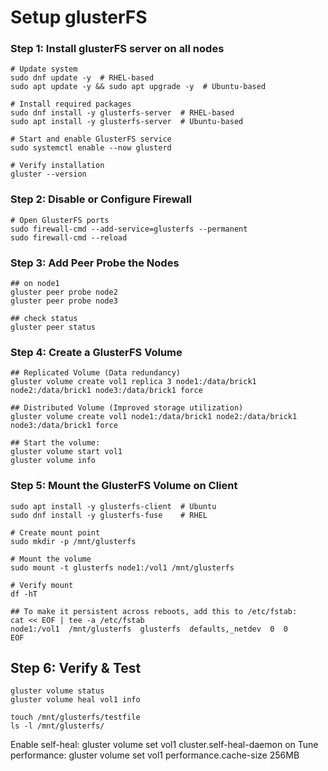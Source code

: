 # Setup glusterFS 

### Step 1: Install glusterFS server on all nodes
```
# Update system
sudo dnf update -y  # RHEL-based
sudo apt update -y && sudo apt upgrade -y  # Ubuntu-based

# Install required packages
sudo dnf install -y glusterfs-server  # RHEL-based
sudo apt install -y glusterfs-server  # Ubuntu-based

# Start and enable GlusterFS service
sudo systemctl enable --now glusterd

# Verify installation
gluster --version
```

### Step 2: Disable or Configure Firewall
```
# Open GlusterFS ports
sudo firewall-cmd --add-service=glusterfs --permanent
sudo firewall-cmd --reload
```

### Step 3: Add Peer Probe the Nodes
```
## on node1
gluster peer probe node2
gluster peer probe node3

## check status
gluster peer status
```

### Step 4: Create a GlusterFS Volume
```
## Replicated Volume (Data redundancy)
gluster volume create vol1 replica 3 node1:/data/brick1 node2:/data/brick1 node3:/data/brick1 force

## Distributed Volume (Improved storage utilization)
gluster volume create vol1 node1:/data/brick1 node2:/data/brick1 node3:/data/brick1 force

## Start the volume:
gluster volume start vol1
gluster volume info
```

### Step 5: Mount the GlusterFS Volume on Client
```
sudo apt install -y glusterfs-client  # Ubuntu
sudo dnf install -y glusterfs-fuse    # RHEL

# Create mount point
sudo mkdir -p /mnt/glusterfs

# Mount the volume
sudo mount -t glusterfs node1:/vol1 /mnt/glusterfs

# Verify mount
df -hT

## To make it persistent across reboots, add this to /etc/fstab:
cat << EOF | tee -a /etc/fstab
node1:/vol1  /mnt/glusterfs  glusterfs  defaults,_netdev  0  0
EOF
```

## Step 6: Verify & Test
```
gluster volume status
gluster volume heal vol1 info

touch /mnt/glusterfs/testfile
ls -l /mnt/glusterfs/
```


Enable self-heal:
gluster volume set vol1 cluster.self-heal-daemon on
Tune performance:
gluster volume set vol1 performance.cache-size 256MB
